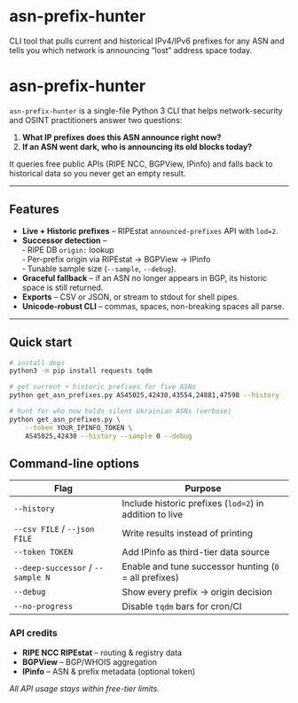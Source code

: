 # asn-prefix-hunter
CLI tool that pulls current and historical IPv4/IPv6 prefixes for any ASN and tells you which network is announcing “lost” address space today.


# asn-prefix-hunter

`asn-prefix-hunter` is a single-file Python 3 CLI that helps network-security
and OSINT practitioners answer two questions:

1. **What IP prefixes does this ASN announce right now?**
2. **If an ASN went dark, who is announcing its old blocks today?**

It queries free public APIs (RIPE NCC, BGPView, IPinfo) and falls back to
historical data so you never get an empty result.

---

## Features

* **Live + Historic prefixes** – RIPEstat `announced-prefixes` API with `lod=2`.
* **Successor detection** –  
   ‐ RIPE DB `origin:` lookup  
   ‐ Per-prefix origin via RIPEstat → BGPView → IPinfo  
   ‐ Tunable sample size (`--sample`, `--debug`).
* **Graceful fallback** – if an ASN no longer appears in BGP, its historic
  space is still returned.
* **Exports** – CSV or JSON, or stream to stdout for shell pipes.
* **Unicode-robust CLI** – commas, spaces, non-breaking spaces all parse.

---

## Quick start

```bash
# install deps
python3 -m pip install requests tqdm

# get current + historic prefixes for five ASNs
python get_asn_prefixes.py AS45025,42430,43554,24881,47598 --history

# hunt for who now holds silent Ukrainian ASNs (verbose)
python get_asn_prefixes.py \
    --token YOUR_IPINFO_TOKEN \
    AS45025,42430 --history --sample 0 --debug
```
## Command-line options

| Flag | Purpose |
|------|---------|
| `--history` | Include historic prefixes (`lod=2`) in addition to live |
| `--csv FILE` / `--json FILE` | Write results instead of printing |
| `--token TOKEN` | Add IPinfo as third-tier data source |
| `--deep-successor` / `--sample N` | Enable and tune successor hunting (`0` = all prefixes) |
| `--debug` | Show every prefix → origin decision |
| `--no-progress` | Disable `tqdm` bars for cron/CI |

### API credits

* **RIPE NCC RIPEstat** – routing & registry data  
* **BGPView** – BGP/WHOIS aggregation  
* **IPinfo** – ASN & prefix metadata (optional token)

_All API usage stays within free-tier limits._

